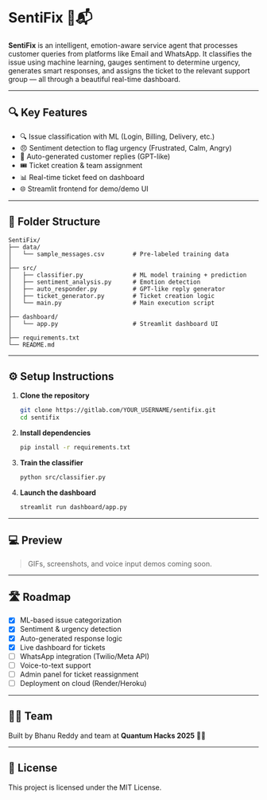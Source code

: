 # SentiFix 🚨📬

**SentiFix** is an intelligent, emotion-aware service agent that processes customer queries from platforms like Email and WhatsApp. It classifies the issue using machine learning, gauges sentiment to determine urgency, generates smart responses, and assigns the ticket to the relevant support group — all through a beautiful real-time dashboard.

---

## 🔍 Key Features

- 🔍 Issue classification with ML (Login, Billing, Delivery, etc.)
- 😠 Sentiment detection to flag urgency (Frustrated, Calm, Angry)
- 🤖 Auto-generated customer replies (GPT-like)
- 🎟️ Ticket creation & team assignment
- 📊 Real-time ticket feed on dashboard
- 🌐 Streamlit frontend for demo/demo UI

---

## 📂 Folder Structure

```
SentiFix/
├── data/
│   └── sample_messages.csv        # Pre-labeled training data
│
├── src/
│   ├── classifier.py              # ML model training + prediction
│   ├── sentiment_analysis.py      # Emotion detection
│   ├── auto_responder.py          # GPT-like reply generator
│   ├── ticket_generator.py        # Ticket creation logic
│   └── main.py                    # Main execution script
│
├── dashboard/
│   └── app.py                     # Streamlit dashboard UI
│
├── requirements.txt
└── README.md
```

---

## ⚙️ Setup Instructions

1. **Clone the repository**
   ```bash
   git clone https://gitlab.com/YOUR_USERNAME/sentifix.git
   cd sentifix
   ```

2. **Install dependencies**
   ```bash
   pip install -r requirements.txt
   ```

3. **Train the classifier**
   ```bash
   python src/classifier.py
   ```

4. **Launch the dashboard**
   ```bash
   streamlit run dashboard/app.py
   ```

---

## 💻 Preview

> GIFs, screenshots, and voice input demos coming soon.

---

## 🛣️ Roadmap

- [x] ML-based issue categorization
- [x] Sentiment & urgency detection
- [x] Auto-generated response logic
- [x] Live dashboard for tickets
- [ ] WhatsApp integration (Twilio/Meta API)
- [ ] Voice-to-text support
- [ ] Admin panel for ticket reassignment
- [ ] Deployment on cloud (Render/Heroku)

---

## 👩‍💻 Team

Built by Bhanu Reddy and team at **Quantum Hacks 2025** 🧠🚀

---

## 📄 License

This project is licensed under the MIT License.